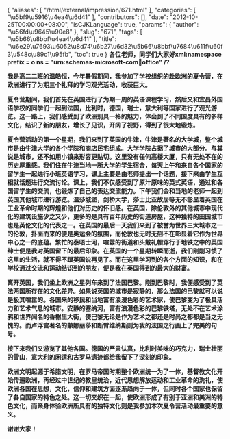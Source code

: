 {
    "aliases": [
        "/html/external/impression/671.html"
    ],
    "categories": [
        "\u5bf9\u5916\u4ea4\u6d41"
    ],
    "contributors": [],
    "date": "2012-10-25T00:00:00+08:00",
    "isCJKLanguage": true,
    "params": {
        "author": "\u56fd\u9645\u90e8"
    },
    "slug": "671",
    "tags": [
        "\u5b66\u8bbf\u4ea4\u6d41"
    ],
    "title": "\u6e29\u7693\u6052\u8d74\u6b27\u6d32\u5b66\u8bbf\u7684\u611f\u60f3\u548c\u89c1\u95fb",
    "toc": true
}
**各位老师，同学们大家好xml:namespace prefix = o ns = "urn:schemas-microsoft-com:office:office" /?**

**我是高二二班的温皓恒，今年暑假期间，我参加了学校组织的赴欧洲的夏令营，在欧洲进行了为期三个礼拜的学习观光活动，收获巨大。**

**夏令营期间，我们首先在英国进行了为期一周的英语课程学习，然后又和宜昌外国语学校的同学们一起到法国，比利时，德国，瑞士，意大利等国家进行了观光游览。这一路上，我们感受到了欧洲别具一格的魅力，体会到了不同国度具有的多样文化，结识了新的朋友，增长了见识，开阔了视野，得到了很大地锻炼。**

**夏令营活动的第一个星期，我们来到了英国的牛津，牛津是著名的大学城，整个城市是由牛津大学的各个学院和商店民宅组成。大学学院占据了城市的大部分。与其说是城市，还不如用小镇来形容更贴切。这里没有任何高楼大厦，只有无处不在的历史厚重感。我们住在牛津当地一所大学的学生宿舍，每天上午和来自各个国家的留学生一起进行小班英语学习，课上主要是由老师提出一个话题，接下来由学生互相就话题进行交流讨论。课上，我们不仅感受到了原汁原味的英式英语，通过和各国留学生的交流，也锻炼了自己的表达交流能力。下午我们会和当地的老师一起到英国其他城市进行游览。温莎城堡，剑桥大学，莎士比亚故居等无不彰显着英国在工业革命时期的辉煌和他们对历史的怀旧感。在英国，除伦敦外的其他城市中现代化的建筑设施少之又少，更多的是具有百年历史的街道房屋，这种独特的田园城市也是英伦文化的代表之一。在英国的最后一天我们来到了被誉为世界三大城市之一的伦敦，扑面而来的便是奥运会的氛围，而伦敦也无时无刻不在彰显着它作为世界中心之一的底蕴。繁忙的泰晤士河，喧嚣的街道和头戴礼帽穿行于地铁之中的英国绅士便是我对英国留下的最后印象。在英国的一个星期转瞬而逝，我们刚刚习惯了这里的生活，就不得不跟英国说再见了。而在这里学习到的各个方面的知识，和在学校通过交流和运动结识到的朋友，便是我在英国得到的最大的财富。**

**离开英国，我们坐上欧洲之星列车来到了法国巴黎。刚到巴黎时，我便感受到了英法两国所存在的文化差异。如果说英国的城市是寂静的，那么法国的巴黎就可以说是极其喧嚣的。各国来的移民和当地富有浪漫色彩的艺术家，使巴黎变为了极具活力和艺术气息的城市。安静的塞纳河，富有浪漫色彩的巴黎铁塔，无处不在艺术涂鸦和世界闻名的香榭里大街，使巴黎无论是作为艺术之都还是时尚之都都是当之无愧的。而卢浮宫著名的蒙娜丽莎和断臂维纳斯则为我的法国之行画上了完美的句号。**

**接下来我们又游览了其他各国。德国的严肃认真，比利时美味的巧克力，瑞士壮丽的雪山，意大利的闲适和古罗马遗迹都给我留下了深刻的印象。**

**欧洲文明起源于希腊文明，在罗马帝国时期整个欧洲统一为了一体，基督教文化开始传遍欧洲，再经过中世纪的教皇统治，近代思想解放运动和工业革命的洗礼，使欧洲各国在思想，文化，信仰和建筑方面逐渐趋向于一体，但同时各个国家也保留了各自国家的特色之处。这一切交织在一起，使欧洲形成了有别于亚洲和美洲的特色文化，而亲身体验欧洲所具有的独特文化则是我参加本次夏令营活动最重要的意义。**

**谢谢大家！**

